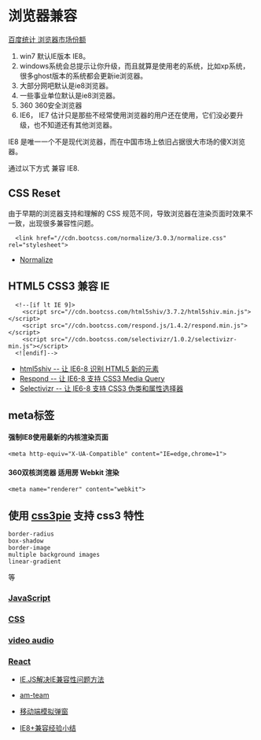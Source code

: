 # 浏览器兼容

[百度统计 浏览器市场份额](http://tongji.baidu.com/data/browser/)

1. win7 默认IE版本 IE8。
2. windows系统会总提示让你升级，而且就算是使用老的系统，比如xp系统，很多ghost版本的系统都会更新ie浏览器。
3. 大部分网吧默认是ie8浏览器。
4. 一些事业单位默认是ie8浏览器。
5. 360  360安全浏览器
6. IE6， IE7 估计只是那些不经常使用浏览器的用户还在使用，它们没必要升级，也不知道还有其他浏览器。

IE8 是唯一一个不是现代浏览器，而在中国市场上依旧占据很大市场的傻X浏览器。

通过以下方式 兼容 IE8.

## CSS Reset

>
  由于早期的浏览器支持和理解的 CSS 规范不同，导致浏览器在渲染页面时效果不一致，出现很多兼容性问题。

  ```
    <link href="//cdn.bootcss.com/normalize/3.0.3/normalize.css" rel="stylesheet">
  ```

 * [Normalize](https://github.com/necolas/normalize.css/)


## HTML5 CSS3 兼容 IE

  ```
    <!--[if lt IE 9]>
      <script src="//cdn.bootcss.com/html5shiv/3.7.2/html5shiv.min.js"></script>
      <script src="//cdn.bootcss.com/respond.js/1.4.2/respond.min.js"></script>
      <script src="//cdn.bootcss.com/selectivizr/1.0.2/selectivizr-min.js"></script>
    <![endif]-->
  ```

  * [html5shiv -- 让 IE6-8 识别 HTML5 新的元素](https://github.com/aFarkas/html5shiv/tree/master/dist)
  * [Respond -- 让 IE6-8 支持 CSS3 Media Query](https://github.com/scottjehl/Respond/tree/master/dest)
  * [Selectivizr -- 让 IE6-8 支持 CSS3 伪类和属性选择器](https://github.com/keithclark/selectivizr)

## meta标签


#### 强制IE8使用最新的内核渲染页面

```
<meta http-equiv="X-UA-Compatible" content="IE=edge,chrome=1">
```

#### 360双核浏览器 适用房 Webkit 渲染
```
<meta name="renderer" content="webkit">
```


## 使用 [css3pie](http://css3pie.com/) 支持 css3 特性

```
border-radius
box-shadow
border-image
multiple background images
linear-gradient
```
等


### [JavaScript](./JavaScript.md)
### [CSS](./CSS.md)
### [video audio](./video&audio.md)
### [React](./React.md)


- [IE.JS解决IE兼容性问题方法](http://www.cnblogs.com/radom/archive/2011/03/27/1997254.html)

- [am-team](http://am-team.github.io/amg/dev-exp-doc.html)
- [移动端模拟弹窗](http://www.zuojj.com/archives/1554.html)
- [IE8+兼容经验小结](http://www.hustlzp.com/post/2014/01/ie8-compatibility)

